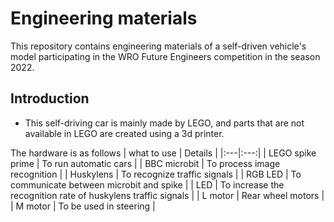 Engineering materials
====
This repository contains engineering materials of a self-driven vehicle's model participating in the WRO Future Engineers competition in the season 2022.

## Introduction
* This self-driving car is mainly made by LEGO, and parts that are not available in LEGO are created using a 3d printer.

The hardware is as follows
| what to use | Details |
|:---|:---:|
| LEGO spike prime | To run automatic cars |
| BBC microbit | To process image recognition |
| Huskylens | To recognize traffic signals |
| RGB LED | To communicate between microbit and spike |
| LED | To increase the recognition rate of huskylens traffic signals |
| L motor | Rear wheel motors |
| M motor | To be used in steering |

